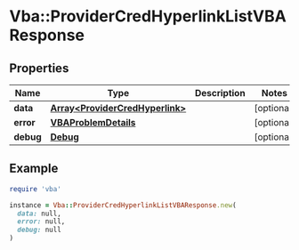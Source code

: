 # Vba::ProviderCredHyperlinkListVBAResponse

## Properties

| Name | Type | Description | Notes |
| ---- | ---- | ----------- | ----- |
| **data** | [**Array&lt;ProviderCredHyperlink&gt;**](ProviderCredHyperlink.md) |  | [optional] |
| **error** | [**VBAProblemDetails**](VBAProblemDetails.md) |  | [optional] |
| **debug** | [**Debug**](Debug.md) |  | [optional] |

## Example

```ruby
require 'vba'

instance = Vba::ProviderCredHyperlinkListVBAResponse.new(
  data: null,
  error: null,
  debug: null
)
```

